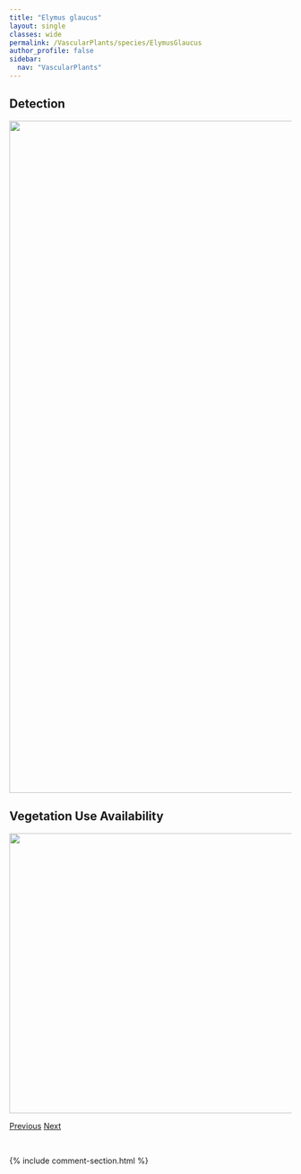 ```yaml
---
title: "Elymus glaucus"
layout: single
classes: wide
permalink: /VascularPlants/species/ElymusGlaucus
author_profile: false
sidebar:
  nav: "VascularPlants"
---
```


<h2>Detection</h2>

<a href="https://drive.google.com/uc?export=view&id=1RckAmAi9SG-7sNzXI8HNvpfd32twOjqM">
<img src="https://drive.google.com/uc?export=view&id=1RckAmAi9SG-7sNzXI8HNvpfd32twOjqM" height = "1200" width = "800">
</a>


<h2>Vegetation Use Availability</h2>

<a href="https://drive.google.com/uc?export=view&id=1HhteJGHlR3YgZ9q0X-ybjVy9JROi47ac">
<img src="https://drive.google.com/uc?export=view&id=1HhteJGHlR3YgZ9q0X-ybjVy9JROi47ac" height = "500" width = "1000">
</a>


<a href="/DevelopmentWebsite/VascularPlants/species/ElymusElymoides" class="pagination--pager" title="Elymus elymoides">Previous</a> <a href="/DevelopmentWebsite/VascularPlants/species/ElymusRepens" class="pagination--pager" title="Quack Grass">Next</a>

<p>&nbsp;</p>

{% include comment-section.html %}
